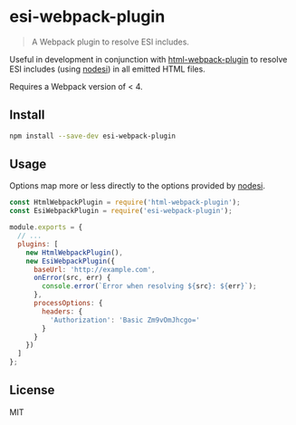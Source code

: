 # esi-webpack-plugin

> A Webpack plugin to resolve ESI includes.

Useful in development in conjunction with [html-webpack-plugin](https://github.com/jantimon/html-webpack-plugin) to resolve ESI includes (using [nodesi](https://github.com/Schibsted-Tech-Polska/nodesi)) in all emitted HTML files.

Requires a Webpack version of < 4.

## Install

```sh
npm install --save-dev esi-webpack-plugin
```

## Usage

Options map more or less directly to the options provided by
[nodesi](https://github.com/Schibsted-Tech-Polska/nodesi).

```js
const HtmlWebpackPlugin = require('html-webpack-plugin');
const EsiWebpackPlugin = require('esi-webpack-plugin');

module.exports = {
  // ...
  plugins: [
    new HtmlWebpackPlugin(),
    new EsiWebpackPlugin({
      baseUrl: 'http://example.com',
      onError(src, err) {
        console.error(`Error when resolving ${src}: ${err}`);
      },
      processOptions: {
        headers: {
          'Authorization': 'Basic Zm9vOmJhcgo='
        }
      }
    })
  ]
};
```

## License

MIT
